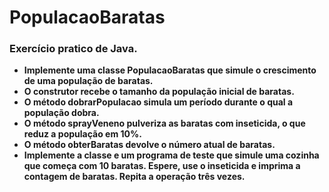 # PopulacaoBaratas
<h3><strong>Exercício pratico de Java.</strong></h3>
<ul>
<li><strong>Implemente uma classe PopulacaoBaratas que simule o crescimento de uma população
de baratas.</li><li><strong>O construtor recebe o tamanho da população inicial de baratas.</strong></li><li><strong>O método
dobrarPopulacao simula um período durante o qual a população dobra.</li></strong><li><strong>O método
sprayVeneno pulveriza as baratas com inseticida, o que reduz a população em 10%.</strong></li><li><strong>O
método obterBaratas devolve o número atual de baratas.</strong></li><li><strong>Implemente a classe e um
programa de teste que simule uma cozinha que começa com 10 baratas. Espere, use o
inseticida e imprima a contagem de baratas. Repita a operação três vezes.</strong></li>
